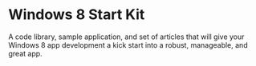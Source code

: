 Windows 8 Start Kit
===================

A code library, sample application, and set of articles that will give your Windows 8 app development a kick start into a robust, manageable, and great app.